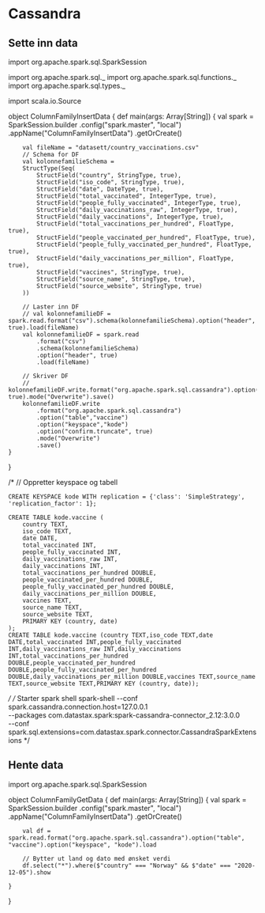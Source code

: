 # Cassandra
## Sette inn data
import org.apache.spark.sql.SparkSession


import org.apache.spark.sql._
import org.apache.spark.sql.functions._
import org.apache.spark.sql.types._

import scala.io.Source

object ColumnFamilyInsertData {
    def main(args: Array[String]) {
        val spark = SparkSession.builder
            .config("spark.master", "local")
            .appName("ColumnFamilyInsertData")
            .getOrCreate()

        val fileName = "datasett/country_vaccinations.csv"
        // Schema for DF
        val kolonnefamilieSchema = 
        StructType(Seq(
            StructField("country", StringType, true),
            StructField("iso_code", StringType, true),
            StructField("date", DateType, true),
            StructField("total_vaccinated", IntegerType, true),
            StructField("people_fully_vaccinated", IntegerType, true),
            StructField("daily_vaccinations_raw", IntegerType, true),
            StructField("daily_vaccinations", IntegerType, true),
            StructField("total_vaccinations_per_hundred", FloatType, true),
            StructField("people_vaccinated_per_hundred", FloatType, true),
            StructField("people_fully_vaccinated_per_hundred", FloatType, true),
            StructField("daily_vaccinations_per_million", FloatType, true),
            StructField("vaccines", StringType, true),
            StructField("source_name", StringType, true),
            StructField("source_website", StringType, true)
        ))

        // Laster inn DF
        // val kolonnefamilieDF = spark.read.format("csv").schema(kolonnefamilieSchema).option("header", true).load(fileName)
        val kolonnefamilieDF = spark.read
            .format("csv")
            .schema(kolonnefamilieSchema)
            .option("header", true)
            .load(fileName)

        // Skriver DF
        // kolonnefamilieDF.write.format("org.apache.spark.sql.cassandra").option("table","vaccine").option("keyspace","kode").option("confirm.truncate", true).mode("Overwrite").save()
        kolonnefamilieDF.write
            .format("org.apache.spark.sql.cassandra")
            .option("table","vaccine")
            .option("keyspace","kode")
            .option("confirm.truncate", true)
            .mode("Overwrite")
            .save()
    }
}

/*
    // Oppretter keyspace og tabell

    CREATE KEYSPACE kode WITH replication = {'class': 'SimpleStrategy', 'replication_factor': 1};

    CREATE TABLE kode.vaccine (
        country TEXT,
        iso_code TEXT,
        date DATE,
        total_vaccinated INT,
        people_fully_vaccinated INT,
        daily_vaccinations_raw INT,
        daily_vaccinations INT,
        total_vaccinations_per_hundred DOUBLE,
        people_vaccinated_per_hundred DOUBLE,
        people_fully_vaccinated_per_hundred DOUBLE,
        daily_vaccinations_per_million DOUBLE,
        vaccines TEXT,
        source_name TEXT,
        source_website TEXT,
        PRIMARY KEY (country, date)
    );
    CREATE TABLE kode.vaccine (country TEXT,iso_code TEXT,date DATE,total_vaccinated INT,people_fully_vaccinated INT,daily_vaccinations_raw INT,daily_vaccinations INT,total_vaccinations_per_hundred DOUBLE,people_vaccinated_per_hundred DOUBLE,people_fully_vaccinated_per_hundred DOUBLE,daily_vaccinations_per_million DOUBLE,vaccines TEXT,source_name TEXT,source_website TEXT,PRIMARY KEY (country, date));
*/
/*
Starter spark shell
spark-shell --conf spark.cassandra.connection.host=127.0.0.1 \
--packages com.datastax.spark:spark-cassandra-connector_2.12:3.0.0 \
--conf spark.sql.extensions=com.datastax.spark.connector.CassandraSparkExtensions
*/

## Hente data
import org.apache.spark.sql.SparkSession

object ColumnFamilyGetData {
    def main(args: Array[String]) {
        val spark = SparkSession.builder
            .config("spark.master", "local")
            .appName("ColumnFamilyInsertData")
            .getOrCreate()


        val df = spark.read.format("org.apache.spark.sql.cassandra").option("table", "vaccine").option("keyspace", "kode").load

        // Bytter ut land og dato med ønsket verdi
        df.select("*").where($"country" === "Norway" && $"date" === "2020-12-05").show

    }
}